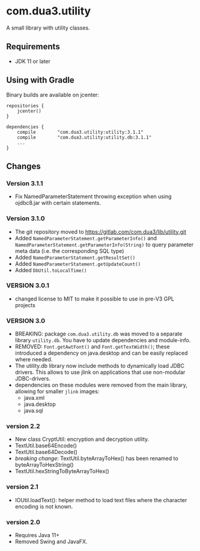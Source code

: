 # com.dua3.utility

A small library with utility classes.

## Requirements

 - JDK 11 or later

## Using with Gradle

Binary builds are available on jcenter:

    repositories {
        jcenter()
    }
    
    dependencies {
        compile        "com.dua3.utility:utility:3.1.1"
        compile        "com.dua3.utility:utility.db:3.1.1"
        ...        
    }

## Changes

### Version 3.1.1

 - Fix NamedParameterStatement throwing exception when using ojdbc8.jar with certain statements.

### Version 3.1.0

 - The git repository moved to https://gitlab.com/com.dua3/lib/utility.git
 - Added `NamedParameterStatement.getParameterInfo()` and `NamedParameterStatement.getParameterInfo(String)` to query parameter meta data (i.e. the corresponding SQL type)
 - Added `NamedParameterStatement.getResultSet()`
 - Added `NamedParameterStatement.getUpdateCount()`
 - Added `DbUtil.toLocalTime()`
 
### VERSION 3.0.1

 - changed license to MIT to make it possible to use in pre-V3 GPL projects

### VERSION 3.0

 - BREAKING: package `com.dua3.utility.db` was moved to a separate library `utility.db`. You have to update dependencies and module-info.
 - REMOVED: `Font.getAwtFont()` and `Font.getTextWidth()`; these introduced a dependency on java.desktop and can be easily replaced where needed.
 - The utility.db library now include methods to dynamically load JDBC drivers. This allows to use jlink on applications that use non-modular JDBC-drivers.
 - dependencies on these modules were removed from the main library, allowing for smaller `jlink` images: 
    - java.xml
    - java.desktop
    - java.sql
 
### version 2.2

 - New class CryptUtil: encryption and decryption utility.
 - TextUtil.base64Encode()
 - TextUtil.base64Decode()
 - *breaking change*: TextUtil.byteArrayToHex() has been renamed to byteArrayToHexString()
 - TextUtil.hexStringToByteArrayToHex()
 
### version 2.1

 - IOUtil.loadText(): helper method to load text files where the character encoding is not known.
 
### version 2.0

 - Requires Java 11+
 - Removed Swing and JavaFX.
